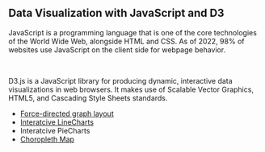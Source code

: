 <h2> Data Visualization with JavaScript and D3</h2>
<p> JavaScript is a programming language that is one of the core technologies of the World Wide Web, alongside HTML and CSS. As of 2022, 98% of websites use JavaScript on the client side for webpage behavior.</p>
<br>
<p> D3.js is a JavaScript library for producing dynamic, interactive data visualizations in web browsers. It makes use of Scalable Vector Graphics, HTML5, and Cascading Style Sheets standards. </p>
<ul>
<li> <a href="Force_Directed_Graph/README.md">Force-directed graph layout</a></li>
<li> <a href="LineChart/README.md">Interatcive LineCharts</a> </li>
<li> Interatcive PieCharts</li>
<li> <a href="choropleth_map/README.md">Choropleth Map</a></li>

</ul>
